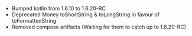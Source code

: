 - Bumped kotlin from 1.6.10 to 1.6.20-RC
- Deprecated Money toShortString & toLongString in favour of toFormattedString
- Removed compose artifacts (Waiting for them to catch up to 1.6.20-RC)